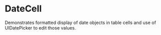 # DateCell
Demonstrates formatted display of date objects in table cells and use of UIDatePicker to edit those values.
